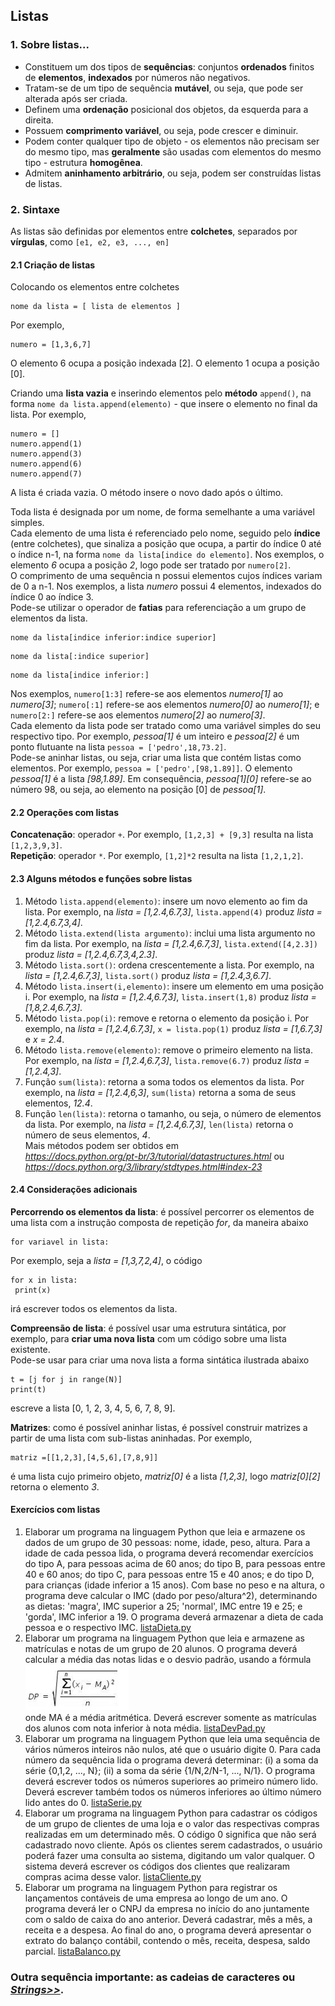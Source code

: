 ## Listas 

### 1. Sobre listas...
- Constituem um dos tipos de **sequências**: conjuntos **ordenados** finitos de **elementos**, **indexados** por números não negativos.   
- Tratam-se de um tipo de sequência **mutável**, ou seja, que pode ser alterada após ser criada. 
- Definem uma **ordenação** posicional dos objetos, da esquerda para a direita. 
- Possuem **comprimento variável**, ou seja, pode crescer e diminuir.
- Podem conter qualquer tipo de objeto - os elementos não precisam ser do mesmo tipo, mas **geralmente** são usadas com elementos do mesmo tipo - estrutura **homogênea**.
- Admitem **aninhamento arbitrário**, ou seja, podem ser construídas listas de listas.

### 2. Sintaxe  
As listas são definidas por elementos entre **colchetes**, separados por **vírgulas**, como `[e1, e2, e3, ..., en]`  

#### 2.1 Criação de listas
Colocando os elementos entre colchetes  
```
nome da lista = [ lista de elementos ]
```
Por exemplo,  
```
numero = [1,3,6,7]
```
O elemento 6 ocupa a posição indexada [2]. O elemento 1 ocupa a posição [0].  

Criando uma **lista vazia** e inserindo elementos pelo **método** `append()`, na forma `nome da lista.append(elemento)` - que insere o elemento no final da lista.  Por exemplo,
```
numero = []
numero.append(1)
numero.append(3)
numero.append(6)
numero.append(7)
```
A lista é criada vazia. O método insere o novo dado após o último.  

Toda lista é designada por um nome, de forma semelhante a uma variável simples.   
Cada elemento de uma lista é referenciado pelo nome, seguido pelo **índice** (entre colchetes), que sinaliza a posição que ocupa, a partir do índice 0 até o índice n-1, na forma `nome da lista[indice do elemento]`. Nos exemplos, o elemento *6* ocupa a posição *2*, logo pode ser tratado por `numero[2]`.    
O comprimento de uma sequência n possui elementos cujos índices variam de 0 a n-1. Nos exemplos, a lista *numero* possui 4 elementos, indexados do índice 0 ao índice 3.  
Pode-se utilizar o operador de **fatias** para referenciação a um grupo de elementos da lista.
```
nome da lista[indice inferior:indice superior]
```

```
nome da lista[:indice superior]
```

```
nome da lista[indice inferior:]
```
Nos exemplos, `numero[1:3]` refere-se aos elementos *numero[1]* ao *numero[3]*; `numero[:1]` refere-se aos elementos *numero[0]* ao *numero[1]*; e `numero[2:]` refere-se aos elementos *numero[2]* ao *numero[3]*.  
Cada elemento da lista pode ser tratado como uma variável simples do seu respectivo tipo. Por exemplo, *pessoa[1]* é um inteiro e *pessoa[2]* é um ponto flutuante na lista `pessoa = ['pedro',18,73.2]`.  
Pode-se aninhar listas, ou seja, criar uma lista que contém listas como elementos. Por exemplo, `pessoa = ['pedro',[98,1.89]]`. O elemento *pessoa[1]* é a lista *[98,1.89]*. Em consequência, *pessoa[1][0]* refere-se ao número 98, ou seja, ao elemento na posição [0] de *pessoa[1]*.    

#### 2.2 Operações com listas
**Concatenação**: operador `+`. Por exemplo, `[1,2,3] + [9,3]` resulta na lista `[1,2,3,9,3]`.  
**Repetição**: operador `*`. Por exemplo, `[1,2]*2` resulta na lista `[1,2,1,2]`.  

#### 2.3 Alguns métodos e funções sobre listas  
1. Método `lista.append(elemento)`: insere um novo elemento ao fim da lista. Por exemplo, na *lista = [1,2.4,6.7,3]*, `lista.append(4)` produz *lista = [1,2.4,6.7,3,4]*. 
2. Método `lista.extend(lista argumento)`: inclui uma lista argumento no fim da lista. Por exemplo, na *lista = [1,2.4,6.7,3]*, `lista.extend([4,2.3])` produz *lista = [1,2.4,6.7,3,4,2.3]*.  
3. Método `lista.sort()`: ordena crescentemente a lista. Por exemplo, na *lista = [1,2.4,6.7,3]*, `lista.sort()` produz *lista = [1,2.4,3,6.7]*.  
4. Método `lista.insert(i,elemento)`: insere um elemento em uma posição i. Por exemplo, na *lista = [1,2.4,6.7,3]*, `lista.insert(1,8)` produz *lista = [1,8,2.4,6.7,3]*. 
5. Método `lista.pop(i)`: remove e retorna o elemento da posição i. Por exemplo, na *lista = [1,2.4,6.7,3]*, `x = lista.pop(1)` produz *lista = [1,6.7,3]* e *x = 2.4*.  
6. Método `lista.remove(elemento)`: remove o primeiro elemento na lista. Por exemplo, na *lista = [1,2.4,6.7,3]*, `lista.remove(6.7)` produz *lista = [1,2.4,3]*.
7. Função `sum(lista)`: retorna a soma todos os elementos da lista. Por exemplo, na *lista = [1,2.4,6,3]*, `sum(lista)` retorna a soma de seus elementos, *12.4*.  
8. Função `len(lista)`: retorna o tamanho, ou seja, o número de elementos da lista. Por exemplo, na *lista = [1,2.4,6.7,3]*, `len(lista)` retorna o número de seus elementos, *4*.  
Mais métodos podem ser obtidos em  
 *<https://docs.python.org/pt-br/3/tutorial/datastructures.html>* ou  
 *<https://docs.python.org/3/library/stdtypes.html#index-23>*

#### 2.4 Considerações adicionais
**Percorrendo os elementos da lista**: é possível percorrer os elementos de uma lista com a instrução composta de repetição *for*, da maneira abaixo  
```
for variavel in lista:
```
Por exemplo, seja a *lista = [1,3,7,2,4]*, o código
```
for x in lista:
 print(x)
```
irá escrever todos os elementos da lista.  

**Compreensão de lista**: é possível usar uma estrutura sintática, por exemplo, para **criar uma nova lista** com um código sobre uma lista existente.  
Pode-se usar para criar uma nova lista a forma sintática ilustrada abaixo
```
t = [j for j in range(N)]
print(t)
```
escreve a lista [0, 1, 2, 3, 4, 5, 6, 7, 8, 9].  

**Matrizes**: como é possível aninhar listas, é possível construir matrizes a partir de uma lista com sub-listas aninhadas. Por exemplo,  
```
matriz =[[1,2,3],[4,5,6],[7,8,9]]
```
é uma lista cujo primeiro objeto, *matriz[0]* é a lista *[1,2,3]*, logo *matriz[0][2]* retorna o elemento *3*. 

#### Exercícios com listas  
1. Elaborar um programa na linguagem Python que leia e armazene os dados de um grupo de 30 pessoas: nome, idade, peso, altura. Para a idade de cada pessoa lida, o programa deverá recomendar exercícios do tipo A, para pessoas acima de 60 anos; do tipo B, para pessoas entre 40 e 60 anos; do tipo C, para pessoas entre 15 e 40 anos; e do tipo D, para crianças (idade inferior a 15 anos). Com base no peso e na altura, o programa deve calcular o IMC (dado por peso/altura^2), determinando as dietas: 'magra', IMC superior a 25; 'normal', IMC entre 19 e 25; e 'gorda', IMC inferior a 19. O programa deverá armazenar a dieta de cada pessoa e o respectivo IMC.  [listaDieta.py](https://github.com/claytonjasilva/prog_exemplos/blob/main/listaDieta.py)
2. Elaborar um programa na linguagem Python que leia e armazene as matrículas e notas de um grupo de 20 alunos. O programa deverá calcular a média das notas lidas e o desvio padrão, usando a fórmula  
![desvio](https://github.com/claytonjasilva/claytonjasilva.github.io/blob/main/prog_aulas/desvio.png)  
onde MA é a média aritmética. Deverá escrever somente as matrículas dos alunos com nota inferior à nota média.   [listaDevPad.py](https://github.com/claytonjasilva/prog_exemplos/blob/main/listaDevPad.py)
3. Elaborar um programa na linguagem Python que leia uma sequência de vários números inteiros não nulos, até que o usuário digite 0. Para cada número da sequência lida o programa deverá determinar: (i) a soma da série {0,1,2, ..., N}; (ii) a soma da série {1/N,2/N-1, ..., N/1}. O programa deverá escrever todos os números superiores ao primeiro número lido. Deverá escrever também todos os números inferiores ao último número lido antes do 0. [listaSerie.py](https://github.com/claytonjasilva/prog_exemplos/blob/main/listaSerie.py)
4. Elaborar um programa na linguagem Python para cadastrar os códigos de um grupo de clientes de uma loja e o valor das respectivas compras realizadas em um determinado mês. O código 0 significa que não será cadastrado novo cliente. Após os clientes serem cadastrados, o usuário poderá fazer uma consulta ao sistema, digitando um valor qualquer. O sistema deverá escrever os códigos dos clientes que realizaram compras acima desse valor.  [listaCliente.py](https://github.com/claytonjasilva/prog_exemplos/blob/main/listaCliente.py)
5. Elaborar um programa na linguagem Python para registrar os lançamentos contáveis de uma empresa ao longo de um ano. O programa deverá ler o CNPJ da empresa no início do ano juntamente com o saldo de caixa do ano anterior. Deverá cadastrar, mês a mês, a receita e a despesa. Ao final do ano, o programa deverá apresentar o extrato do balanço contábil, contendo o mês, receita, despesa, saldo parcial.  [listaBalanco.py](https://github.com/claytonjasilva/prog_exemplos/blob/main/listaBalanco.py)

### Outra sequência importante: as cadeias de caracteres ou *[Strings>>](prog_str.md)*.
